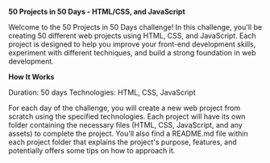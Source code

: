 **50 Projects in 50 Days - HTML/CSS, and JavaScript**

Welcome to the 50 Projects in 50 Days challenge! In this challenge, you'll be creating 50 different web projects using HTML, CSS, and JavaScript. Each project is designed to help you improve your front-end development skills, experiment with different techniques, and build a strong foundation in web development.

**How It Works**

Duration: 50 days
Technologies: HTML, CSS, JavaScript

For each day of the challenge, you will create a new web project from scratch using the specified technologies. Each project will have its own folder containing the necessary files (HTML, CSS, JavaScript, and any assets) to complete the project. You'll also find a README.md file within each project folder that explains the project's purpose, features, and potentially offers some tips on how to approach it.
